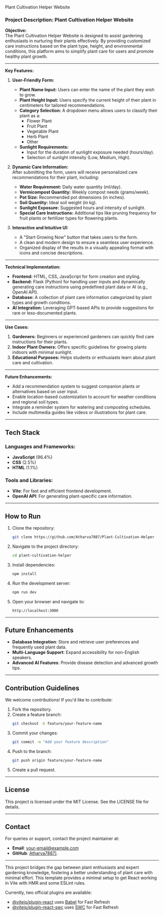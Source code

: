 Plant Cultivation Helper Website

### Project Description: Plant Cultivation Helper Website  

**Objective:**  
The Plant Cultivation Helper Website is designed to assist gardening enthusiasts in nurturing their plants effectively. By providing customized care instructions based on the plant type, height, and environmental conditions, this platform aims to simplify plant care for users and promote healthy plant growth.

---

**Key Features:**  

1. **User-Friendly Form:**  
   - **Plant Name Input:** Users can enter the name of the plant they wish to grow.  
   - **Plant Height Input:** Users specify the current height of their plant in centimeters for tailored recommendations.  
   - **Category Selection:** A dropdown menu allows users to classify their plant as a:
     - Flower Plant  
     - Fruit Plant  
     - Vegetable Plant  
     - Herb Plant  
     - Other  
   - **Sunlight Requirements:**  
     - Input for the duration of sunlight exposure needed (hours/day).  
     - Selection of sunlight intensity (Low, Medium, High).  

2. **Dynamic Care Information:**  
   After submitting the form, users will receive personalized care recommendations for their plant, including:  
   - **Water Requirement:** Daily water quantity (ml/day).  
   - **Vermicompost Quantity:** Weekly compost needs (grams/week).  
   - **Pot Size:** Recommended pot dimensions (in inches).  
   - **Soil Quantity:** Ideal soil weight (in kg).  
   - **Sunlight Exposure:** Suggested hours and intensity of sunlight.  
   - **Special Care Instructions:** Additional tips like pruning frequency for fruit plants or fertilizer types for flowering plants.  

3. **Interactive and Intuitive UI:**  
   - A "Start Growing Now" button that takes users to the form.  
   - A clean and modern design to ensure a seamless user experience.  
   - Organized display of the results in a visually appealing format with icons and concise descriptions.  

---

**Technical Implementation:**  
- **Frontend:** HTML, CSS, JavaScript for form creation and styling.  
- **Backend:** Flask (Python) for handling user inputs and dynamically generating care instructions using predefined plant data or AI (e.g., OpenAI API).  
- **Database:** A collection of plant care information categorized by plant types and growth conditions.  
- **AI Integration:** Leveraging GPT-based APIs to provide suggestions for rare or less-documented plants.  

---

**Use Cases:**  
1. **Gardeners:** Beginners or experienced gardeners can quickly find care instructions for their plants.  
2. **Indoor Plant Owners:** Offers specific guidelines for growing plants indoors with minimal sunlight.  
3. **Educational Purposes:** Helps students or enthusiasts learn about plant care and cultivation.  

---

**Future Enhancements:**  
- Add a recommendation system to suggest companion plants or alternatives based on user input.  
- Enable location-based customization to account for weather conditions and regional soil types.  
- Integrate a reminder system for watering and composting schedules.  
- Include multimedia guides like videos or illustrations for plant care.  
---

## Tech Stack

### Languages and Frameworks:
- **JavaScript** (96.4%)
- **CSS** (2.5%)
- **HTML** (1.1%)

### Tools and Libraries:
- **Vite**: For fast and efficient frontend development.
- **OpenAI API**: For generating plant-specific care information.

---

## How to Run

1. Clone the repository:
   ```bash
   git clone https://github.com/Atharva7887/Plant-Cultivation-Helper
   ```
2. Navigate to the project directory:
   ```bash
   cd plant-cultivation-helper
   ```
3. Install dependencies:
   ```bash
   npm install
   ```
4. Run the development server:
   ```bash
   npm run dev
   ```
5. Open your browser and navigate to:
   ```
   http://localhost:3000
   ```

---

## Future Enhancements

- **Database Integration**: Store and retrieve user preferences and frequently used plant data.
- **Multi-Language Support**: Expand accessibility for non-English speakers.
- **Advanced AI Features**: Provide disease detection and advanced growth tips.

---

## Contribution Guidelines

We welcome contributions! If you'd like to contribute:

1. Fork the repository.
2. Create a feature branch:
   ```bash
   git checkout -b feature/your-feature-name
   ```
3. Commit your changes:
   ```bash
   git commit -m "Add your feature description"
   ```
4. Push to the branch:
   ```bash
   git push origin feature/your-feature-name
   ```
5. Create a pull request.

---

## License
This project is licensed under the MIT License. See the LICENSE file for details.

---

## Contact
For queries or support, contact the project maintainer at:
- **Email**: your-email@example.com
- **GitHub**: [Atharva7887)](https://github.com/Atharva7887).



---
This project bridges the gap between plant enthusiasts and expert gardening knowledge, fostering a better understanding of plant care with minimal effort.
This template provides a minimal setup to get React working in Vite with HMR and some ESLint rules.

Currently, two official plugins are available:

- [@vitejs/plugin-react](https://github.com/vitejs/vite-plugin-react/blob/main/packages/plugin-react/README.md) uses [Babel](https://babeljs.io/) for Fast Refresh
- [@vitejs/plugin-react-swc](https://github.com/vitejs/vite-plugin-react-swc) uses [SWC](https://swc.rs/) for Fast Refresh
